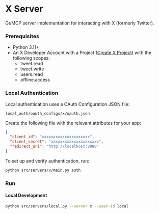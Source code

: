 # X Server

GuMCP server implementation for interacting with X (formerly Twitter).

### Prerequisites

- Python 3.11+
- An X Developer Account with a Project ([Create X Project](https://developer.x.com/en/portal/dashboard)) with the following scopes:
  - tweet.read
  - tweet.write
  - users.read
  - offline.access

### Local Authentication

Local authentication uses a OAuth Configuration JSON file:

```
local_auth/oauth_configs/x/oauth.json
```

Create the following file with the relevant attributes for your app:

```json
{
  "client_id": "xxxxxxxxxxxxxxxxxxxxx",
  "client_secret": "xxxxxxxxxxxxxxxxxxxxx",
  "redirect_uri": "http://localhost:8080"
}
```

To set up and verify authentication, run:

```bash
python src/servers/x/main.py auth
```

### Run

#### Local Development

```bash
python src/servers/local.py --server x --user-id local
```
